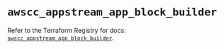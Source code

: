 # `awscc_appstream_app_block_builder`

Refer to the Terraform Registry for docs: [`awscc_appstream_app_block_builder`](https://registry.terraform.io/providers/hashicorp/awscc/0.70.0/docs/resources/appstream_app_block_builder).
